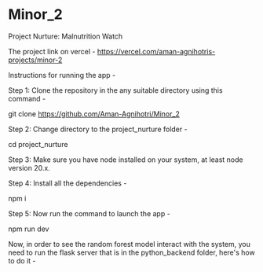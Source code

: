 # Minor_2
Project Nurture: Malnutrition Watch

The project link on vercel - https://vercel.com/aman-agnihotris-projects/minor-2

Instructions for running the app - 

Step 1: Clone the repository in the any suitable directory using this command - 

git clone https://github.com/Aman-Agnihotri/Minor_2

Step 2: Change directory to the project_nurture folder - 

cd project_nurture

Step 3: Make sure you have node installed on your system, at least node version 20.x.

Step 4: Install all the dependencies - 

npm i

Step 5: Now run the command to launch the app - 

npm run dev

Now, in order to see the random forest model interact with the system, you need to run the flask server that is in the python_backend folder, here's how to do it - 

